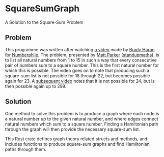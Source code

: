 
# SquareSumGraph

A Solution to the Square-Sum Problem

## Problem

This programme was written after watching [a video](https://www.youtube.com/watch?v=G1m7goLCJDY) made by [Brady Haran](https://www.numberphile.com/) for [Numberphile](https://www.youtube.com/user/numberphile). The problem, presented by [Matt Parker](https://www.youtube.com/user/standupmaths) ([standupmaths](http://standupmaths.com/)), is to list all natural numbers from 1 to 15 in such a way that every consecutive pair of numbers sum to a square number. This is the first natural number for which this is possible. The video goes on to note that producing such a square-sum list is not possible for 18 through 22, but becomes possible again for 23. A [subsequent video](https://www.youtube.com/watch?v=7_ph5djCCnM) notes that it is not possible for 24, but is then possible again up to 299.

## Solution

One method to solve this problem is to produce a graph where each node is a natural number up to the given natural number, and where edges connect natural numbers which sum to a square number. Finding a Hamiltonian path through the graph will then provide the necessary square-sum list.

This Rust crate defines graph theory related structs and methods, and includes functions to produce square-sum graphs and find Hamiltonian paths through them.

